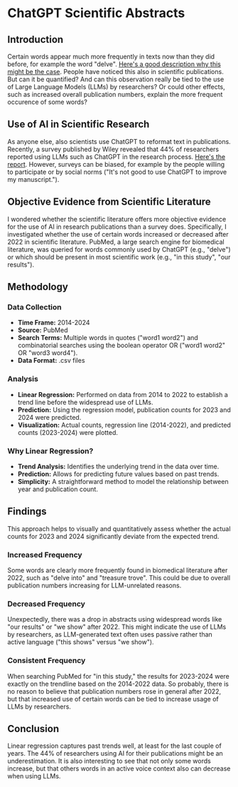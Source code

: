 
# ChatGPT Scientific Abstracts

## Introduction
Certain words appear much more frequently in texts now than they did before, for example the word "delve". [Here's a good description why this might be the case](https://hesamsheikh.substack.com/p/why-does-chatgpt-use-delve-so-much). People have noticed this also in scientific publications. But can it be quantified? And can this observation really be tied to the use of Large Language Models (LLMs) by researchers? Or could other effects, such as increased overall publication numbers, explain the more frequent occurence of some words? 

## Use of AI in Scientific Research
As anyone else, also scientists use ChatGPT to reformat text in publications. Recently, a survey published by Wiley revealed that 44% of researchers reported using LLMs such as ChatGPT in the research process. [Here's the report](https://www.wiley.com/content/dam/wiley-dotcom/en/b2c/content-fragments/explanaitions-ai-report/pdfs/Wiley_ExplanAItions_AI_Study_February_2025vers1.pdf). However, surveys can be biased, for example by the people willing to participate or by social norms ("It's not good to use ChatGPT to improve my manuscript.").

## Objective Evidence from Scientific Literature
I wondered whether the scientific literature offers more objective evidence for the use of AI in research publications than a survey does. Specifically, I investigated whether the use of certain words increased or decreased after 2022 in scientific literature. PubMed, a large search engine for biomedical literature, was queried for words commonly used by ChatGPT (e.g., "delve") or which should be present in most scientific work (e.g., "in this study", "our results").

## Methodology
### Data Collection
- **Time Frame:** 2014-2024
- **Source:** PubMed
- **Search Terms:** Multiple words in quotes ("word1 word2") and combinatorial searches using the boolean operator OR ("word1 word2" OR "word3 word4").
- **Data Format:** .csv files

### Analysis
- **Linear Regression:** Performed on data from 2014 to 2022 to establish a trend line before the widespread use of LLMs.
- **Prediction:** Using the regression model, publication counts for 2023 and 2024 were predicted.
- **Visualization:** Actual counts, regression line (2014-2022), and predicted counts (2023-2024) were plotted.

### Why Linear Regression?
- **Trend Analysis:** Identifies the underlying trend in the data over time.
- **Prediction:** Allows for predicting future values based on past trends.
- **Simplicity:** A straightforward method to model the relationship between year and publication count.

## Findings
This approach helps to visually and quantitatively assess whether the actual counts for 2023 and 2024 significantly deviate from the expected trend.

### Increased Frequency
Some words are clearly more frequently found in biomedical literature after 2022, such as "delve into" and "treasure trove". This could be due to overall publication numbers increasing for LLM-unrelated reasons.

### Decreased Frequency
Unexpectedly, there was a drop in abstracts using widespread words like "our results" or "we show" after 2022. This might indicate the use of LLMs by researchers, as LLM-generated text often uses passive rather than active language ("this shows" versus "we show").

### Consistent Frequency
When searching PubMed for "in this study," the results for 2023-2024 were exactly on the trendline based on the 2014-2022 data. So probably, there is no reason to believe that publication numbers rose in general after 2022, but that increased use of certain words can be tied to increase usage of LLMs by researchers.

## Conclusion
Linear regression captures past trends well, at least for the last couple of years. The 44% of researchers using AI for their publications might be an underestimation. It is also interesting to see that not only some words increase, but that others words in an active voice context also can decrease when using LLMs.
